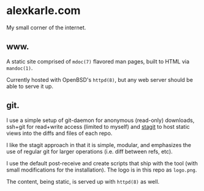 alexkarle.com
=============
My small corner of the internet.

www.
----
A static site comprised of `mdoc(7)` flavored man pages, built to HTML via
`mandoc(1)`.

Currently hosted with OpenBSD's `httpd(8)`, but any web server should be able to
serve it up.

git.
----
I use a simple setup of git-daemon for anonymous (read-only) downloads,
ssh+git for read+write access (limited to myself) and [stagit][1] to host static
views into the diffs and files of each repo.

I like the stagit approach in that it is simple, modular, and emphasizes the use
of regular git for larger operations (i.e. diff between refs, etc).

I use the default post-receive and create scripts that ship with the tool (with
small modifications for the installation). The logo is in this repo as
`logo.png`.

The content, being static, is served up with `httpd(8)` as well.

[1]: https://git.codemadness.org/stagit
